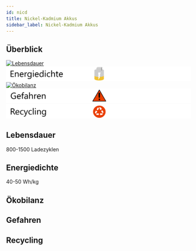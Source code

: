 ```yaml
---
id: nicd
title: Nickel-Kadmium Akkus
sidebar_label: Nickel-Kadmium Akkus
---
```


## Überblick

[![Lebensdauer](assets/lebensdauer_grün.png)](lithium#lebensdauer)
[![Energiedichte](assets/Energiedichte_wenig.png)](lithium#energiedichte)
[![Ökobilanz](assets/Ökobilanz_rot.png)](lithium#ökobilanz)
[![Gefahren](assets/Gefahren_rot.png)](lithium#gefahren)
[![Recycling](assets/Recycling_rot.png)](lithium#recycling)

## Lebensdauer

800-1500 Ladezyklen

## Energiedichte

40-50 Wh/kg

## Ökobilanz

## Gefahren

## Recycling

